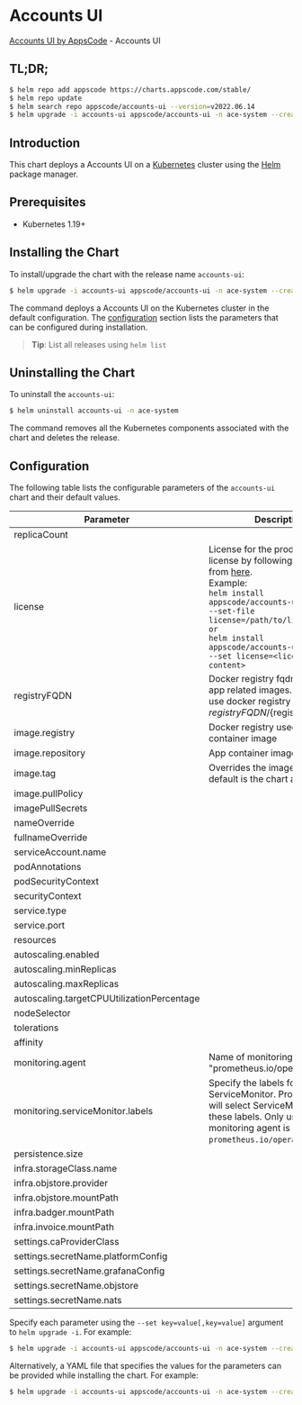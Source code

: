# Accounts UI

[Accounts UI by AppsCode](https://github.com/bytebuilders) - Accounts UI

## TL;DR;

```bash
$ helm repo add appscode https://charts.appscode.com/stable/
$ helm repo update
$ helm search repo appscode/accounts-ui --version=v2022.06.14
$ helm upgrade -i accounts-ui appscode/accounts-ui -n ace-system --create-namespace --version=v2022.06.14
```

## Introduction

This chart deploys a Accounts UI on a [Kubernetes](http://kubernetes.io) cluster using the [Helm](https://helm.sh) package manager.

## Prerequisites

- Kubernetes 1.19+

## Installing the Chart

To install/upgrade the chart with the release name `accounts-ui`:

```bash
$ helm upgrade -i accounts-ui appscode/accounts-ui -n ace-system --create-namespace --version=v2022.06.14
```

The command deploys a Accounts UI on the Kubernetes cluster in the default configuration. The [configuration](#configuration) section lists the parameters that can be configured during installation.

> **Tip**: List all releases using `helm list`

## Uninstalling the Chart

To uninstall the `accounts-ui`:

```bash
$ helm uninstall accounts-ui -n ace-system
```

The command removes all the Kubernetes components associated with the chart and deletes the release.

## Configuration

The following table lists the configurable parameters of the `accounts-ui` chart and their default values.

|                 Parameter                  |                                                                                                                                                        Description                                                                                                                                                         |         Default         |
|--------------------------------------------|----------------------------------------------------------------------------------------------------------------------------------------------------------------------------------------------------------------------------------------------------------------------------------------------------------------------------|-------------------------|
| replicaCount                               |                                                                                                                                                                                                                                                                                                                            | <code>1</code>          |
| license                                    | License for the product. Get a license by following the steps from [here](https://license-issuer.appscode.com/). <br> Example: <br> `helm install appscode/accounts-ui \` <br> `--set-file license=/path/to/license/file` <br> `or` <br> `helm install appscode/accounts-ui \` <br> `--set license=<license file content>` | <code>""</code>         |
| registryFQDN                               | Docker registry fqdn used to pull app related images. Set this to use docker registry hosted at ${registryFQDN}/${registry}/${image}                                                                                                                                                                                       | <code>ghcr.io</code>    |
| image.registry                             | Docker registry used to pull app container image                                                                                                                                                                                                                                                                           | <code>appscode</code>   |
| image.repository                           | App container image                                                                                                                                                                                                                                                                                                        | <code>b3</code>         |
| image.tag                                  | Overrides the image tag whose default is the chart appVersion.                                                                                                                                                                                                                                                             | <code>""</code>         |
| image.pullPolicy                           |                                                                                                                                                                                                                                                                                                                            | <code>Always</code>     |
| imagePullSecrets                           |                                                                                                                                                                                                                                                                                                                            | <code>[]</code>         |
| nameOverride                               |                                                                                                                                                                                                                                                                                                                            | <code>""</code>         |
| fullnameOverride                           |                                                                                                                                                                                                                                                                                                                            | <code>""</code>         |
| serviceAccount.name                        |                                                                                                                                                                                                                                                                                                                            | <code>""</code>         |
| podAnnotations                             |                                                                                                                                                                                                                                                                                                                            | <code>{}</code>         |
| podSecurityContext                         |                                                                                                                                                                                                                                                                                                                            | <code>{}</code>         |
| securityContext                            |                                                                                                                                                                                                                                                                                                                            | <code>{}</code>         |
| service.type                               |                                                                                                                                                                                                                                                                                                                            | <code>ClusterIP</code>  |
| service.port                               |                                                                                                                                                                                                                                                                                                                            | <code>80</code>         |
| resources                                  |                                                                                                                                                                                                                                                                                                                            | <code>{}</code>         |
| autoscaling.enabled                        |                                                                                                                                                                                                                                                                                                                            | <code>false</code>      |
| autoscaling.minReplicas                    |                                                                                                                                                                                                                                                                                                                            | <code>1</code>          |
| autoscaling.maxReplicas                    |                                                                                                                                                                                                                                                                                                                            | <code>100</code>        |
| autoscaling.targetCPUUtilizationPercentage |                                                                                                                                                                                                                                                                                                                            | <code>80</code>         |
| nodeSelector                               |                                                                                                                                                                                                                                                                                                                            | <code>{}</code>         |
| tolerations                                |                                                                                                                                                                                                                                                                                                                            | <code>[]</code>         |
| affinity                                   |                                                                                                                                                                                                                                                                                                                            | <code>{}</code>         |
| monitoring.agent                           | Name of monitoring agent (eg "prometheus.io/operator")                                                                                                                                                                                                                                                                     | <code>""</code>         |
| monitoring.serviceMonitor.labels           | Specify the labels for ServiceMonitor. Prometheus crd will select ServiceMonitor using these labels. Only usable when monitoring agent is `prometheus.io/operator`.                                                                                                                                                        | <code>{}</code>         |
| persistence.size                           |                                                                                                                                                                                                                                                                                                                            | <code>10Gi</code>       |
| infra.storageClass.name                    |                                                                                                                                                                                                                                                                                                                            | <code>"standard"</code> |
| infra.objstore.provider                    |                                                                                                                                                                                                                                                                                                                            | <code>""</code>         |
| infra.objstore.mountPath                   |                                                                                                                                                                                                                                                                                                                            | <code>""</code>         |
| infra.badger.mountPath                     |                                                                                                                                                                                                                                                                                                                            | <code>/badger</code>    |
| infra.invoice.mountPath                    |                                                                                                                                                                                                                                                                                                                            | <code>/billing</code>   |
| settings.caProviderClass                   |                                                                                                                                                                                                                                                                                                                            | <code>""</code>         |
| settings.secretName.platformConfig         |                                                                                                                                                                                                                                                                                                                            | <code>""</code>         |
| settings.secretName.grafanaConfig          |                                                                                                                                                                                                                                                                                                                            | <code>""</code>         |
| settings.secretName.objstore               |                                                                                                                                                                                                                                                                                                                            | <code>""</code>         |
| settings.secretName.nats                   |                                                                                                                                                                                                                                                                                                                            | <code>""</code>         |


Specify each parameter using the `--set key=value[,key=value]` argument to `helm upgrade -i`. For example:

```bash
$ helm upgrade -i accounts-ui appscode/accounts-ui -n ace-system --create-namespace --version=v2022.06.14 --set replicaCount=1
```

Alternatively, a YAML file that specifies the values for the parameters can be provided while
installing the chart. For example:

```bash
$ helm upgrade -i accounts-ui appscode/accounts-ui -n ace-system --create-namespace --version=v2022.06.14 --values values.yaml
```
